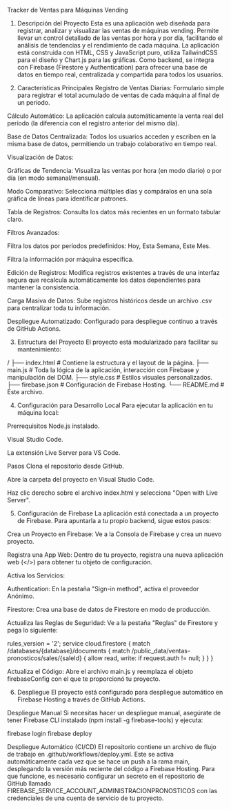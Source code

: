 Tracker de Ventas para Máquinas Vending
1. Descripción del Proyecto
Esta es una aplicación web diseñada para registrar, analizar y visualizar las ventas de máquinas vending. Permite llevar un control detallado de las ventas por hora y por día, facilitando el análisis de tendencias y el rendimiento de cada máquina. La aplicación está construida con HTML, CSS y JavaScript puro, utiliza TailwindCSS para el diseño y Chart.js para las gráficas. Como backend, se integra con Firebase (Firestore y Authentication) para ofrecer una base de datos en tiempo real, centralizada y compartida para todos los usuarios.

2. Características Principales
Registro de Ventas Diarias: Formulario simple para registrar el total acumulado de ventas de cada máquina al final de un período.

Cálculo Automático: La aplicación calcula automáticamente la venta real del período (la diferencia con el registro anterior del mismo día).

Base de Datos Centralizada: Todos los usuarios acceden y escriben en la misma base de datos, permitiendo un trabajo colaborativo en tiempo real.

Visualización de Datos:

Gráficas de Tendencia: Visualiza las ventas por hora (en modo diario) o por día (en modo semanal/mensual).

Modo Comparativo: Selecciona múltiples días y compáralos en una sola gráfica de líneas para identificar patrones.

Tabla de Registros: Consulta los datos más recientes en un formato tabular claro.

Filtros Avanzados:

Filtra los datos por períodos predefinidos: Hoy, Esta Semana, Este Mes.

Filtra la información por máquina específica.

Edición de Registros: Modifica registros existentes a través de una interfaz segura que recalcula automáticamente los datos dependientes para mantener la consistencia.

Carga Masiva de Datos: Sube registros históricos desde un archivo .csv para centralizar toda tu información.

Despliegue Automatizado: Configurado para despliegue continuo a través de GitHub Actions.

3. Estructura del Proyecto
El proyecto está modularizado para facilitar su mantenimiento:

/
├── index.html      # Contiene la estructura y el layout de la página.
├── main.js         # Toda la lógica de la aplicación, interacción con Firebase y manipulación del DOM.
├── style.css       # Estilos visuales personalizados.
├── firebase.json   # Configuración de Firebase Hosting.
└── README.md       # Este archivo.

4. Configuración para Desarrollo Local
Para ejecutar la aplicación en tu máquina local:

Prerrequisitos
Node.js instalado.

Visual Studio Code.

La extensión Live Server para VS Code.

Pasos
Clona el repositorio desde GitHub.

Abre la carpeta del proyecto en Visual Studio Code.

Haz clic derecho sobre el archivo index.html y selecciona "Open with Live Server".

5. Configuración de Firebase
La aplicación está conectada a un proyecto de Firebase. Para apuntarla a tu propio backend, sigue estos pasos:

Crea un Proyecto en Firebase: Ve a la Consola de Firebase y crea un nuevo proyecto.

Registra una App Web: Dentro de tu proyecto, registra una nueva aplicación web (</>) para obtener tu objeto de configuración.

Activa los Servicios:

Authentication: En la pestaña "Sign-in method", activa el proveedor Anónimo.

Firestore: Crea una base de datos de Firestore en modo de producción.

Actualiza las Reglas de Seguridad: Ve a la pestaña "Reglas" de Firestore y pega lo siguiente:

rules_version = '2';
service cloud.firestore {
  match /databases/{database}/documents {
    match /public_data/ventas-pronosticos/sales/{saleId} {
      allow read, write: if request.auth != null;
    }
  }
}

Actualiza el Código: Abre el archivo main.js y reemplaza el objeto firebaseConfig con el que te proporcionó tu proyecto.

6. Despliegue
El proyecto está configurado para despliegue automático en Firebase Hosting a través de GitHub Actions.

Despliegue Manual
Si necesitas hacer un despliegue manual, asegúrate de tener Firebase CLI instalado (npm install -g firebase-tools) y ejecuta:

firebase login
firebase deploy

Despliegue Automático (CI/CD)
El repositorio contiene un archivo de flujo de trabajo en .github/workflows/deploy.yml. Este se activa automáticamente cada vez que se hace un push a la rama main, desplegando la versión más reciente del código a Firebase Hosting. Para que funcione, es necesario configurar un secreto en el repositorio de GitHub llamado FIREBASE_SERVICE_ACCOUNT_ADMINISTRACIONPRONOSTICOS con las credenciales de una cuenta de servicio de tu proyecto.